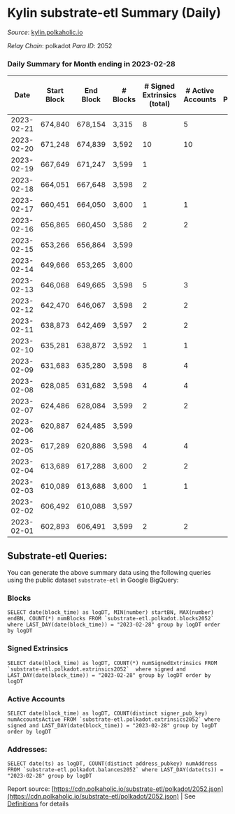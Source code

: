 # Kylin substrate-etl Summary (Daily)

_Source_: [kylin.polkaholic.io](https://kylin.polkaholic.io)

*Relay Chain*: polkadot
*Para ID*: 2052



### Daily Summary for Month ending in 2023-02-28


| Date | Start Block | End Block | # Blocks | # Signed Extrinsics (total) | # Active Accounts | # Passive | # New | # Addresses with Balances | # Events | # Transfers | # XCM Transfers In | # XCM Transfers Out |
| ---- | ----------- | --------- | -------- | --------------------------- | ----------------- | --------- | ----- | ------------------------- | -------- | ----------- | ------------------ | ------------------- |
| 2023-02-21 | 674,840 | 678,154 | 3,315  | 8 | 5 |  |  |  | 6,655 | 1  |   |   |
| 2023-02-20 | 671,248 | 674,839 | 3,592  | 10 | 10 |  |  | 1,108 | 7,216 | 1  |   |   |
| 2023-02-19 | 667,649 | 671,247 | 3,599  | 1 |  |  |  | 1,108 | 7,203 |   |   |   |
| 2023-02-18 | 664,051 | 667,648 | 3,598  | 2 |  |  |  | 1,108 | 7,204 |   |   |   |
| 2023-02-17 | 660,451 | 664,050 | 3,600  | 1 | 1 |  |  | 1,108 | 7,205 |   |   |   |
| 2023-02-16 | 656,865 | 660,450 | 3,586  | 2 | 2 |  |  | 1,108 | 7,180 |   |   |   |
| 2023-02-15 | 653,266 | 656,864 | 3,599  |  |  |  |  | 1,108 | 7,200 |   |   |   |
| 2023-02-14 | 649,666 | 653,265 | 3,600  |  |  |  |  | 1,108 | 7,202 |   |   |   |
| 2023-02-13 | 646,068 | 649,665 | 3,598  | 5 | 3 |  |  | 1,108 | 7,213 |   |   |   |
| 2023-02-12 | 642,470 | 646,067 | 3,598  | 2 | 2 |  |  | 1,108 | 7,204 |   |   |   |
| 2023-02-11 | 638,873 | 642,469 | 3,597  | 2 | 2 |  |  | 1,108 | 7,202 |   |   |   |
| 2023-02-10 | 635,281 | 638,872 | 3,592  | 1 | 1 |  |  | 1,108 | 7,189 |   |   |   |
| 2023-02-09 | 631,683 | 635,280 | 3,598  | 8 | 4 |  |  | 1,108 | 7,219 | 1  |   |   |
| 2023-02-08 | 628,085 | 631,682 | 3,598  | 4 | 4 |  |  | 1,108 | 7,210 |   |   |   |
| 2023-02-07 | 624,486 | 628,084 | 3,599  | 2 | 2 |  |  | 1,108 | 7,205 |   |   |   |
| 2023-02-06 | 620,887 | 624,485 | 3,599  |  |  |  |  | 1,108 | 7,200 |   |   |   |
| 2023-02-05 | 617,289 | 620,886 | 3,598  | 4 | 4 |  |  | 1,108 | 7,210 |   |   |   |
| 2023-02-04 | 613,689 | 617,288 | 3,600  | 2 | 2 |  |  | 1,108 | 7,207 |   |   |   |
| 2023-02-03 | 610,089 | 613,688 | 3,600  | 1 | 1 |  |  | 1,108 | 7,205 |   |   |   |
| 2023-02-02 | 606,492 | 610,088 | 3,597  |  |  |  |  | 1,108 | 7,196 |   |   |   |
| 2023-02-01 | 602,893 | 606,491 | 3,599  | 2 | 2 |  |  | 1,108 | 7,206 |   |   |   |

## Substrate-etl Queries:
You can generate the above summary data using the following queries using the public dataset `substrate-etl` in Google BigQuery:


### Blocks
```
SELECT date(block_time) as logDT, MIN(number) startBN, MAX(number) endBN, COUNT(*) numBlocks FROM `substrate-etl.polkadot.blocks2052`  where LAST_DAY(date(block_time)) = "2023-02-28" group by logDT order by logDT
```


### Signed Extrinsics
```
SELECT date(block_time) as logDT, COUNT(*) numSignedExtrinsics FROM `substrate-etl.polkadot.extrinsics2052`  where signed and LAST_DAY(date(block_time)) = "2023-02-28" group by logDT order by logDT
```


### Active Accounts
```
SELECT date(block_time) as logDT, COUNT(distinct signer_pub_key) numAccountsActive FROM `substrate-etl.polkadot.extrinsics2052` where signed and LAST_DAY(date(block_time)) = "2023-02-28" group by logDT order by logDT
```


### Addresses:
```
SELECT date(ts) as logDT, COUNT(distinct address_pubkey) numAddress FROM `substrate-etl.polkadot.balances2052` where LAST_DAY(date(ts)) = "2023-02-28" group by logDT
```



Report source: [https://cdn.polkaholic.io/substrate-etl/polkadot/2052.json](https://cdn.polkaholic.io/substrate-etl/polkadot/2052.json) | See [Definitions](/DEFINITIONS.md) for details
